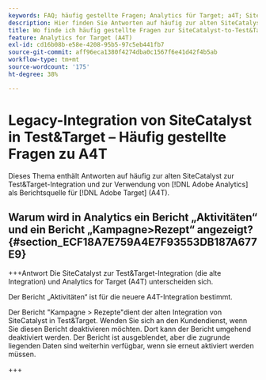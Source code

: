 ```yaml
---
keywords: FAQ; häufig gestellte Fragen; Analytics für Target; a4T; SiteCatalyst; Kampagne>Rezept; Test&Target; Integration
description: Hier finden Sie Antworten auf häufig zur alten SiteCatalyst zur Test&Target-Integration und zur Verwendung von Analytics für [!DNL Target] (A4T).
title: Wo finde ich häufig gestellte Fragen zur SiteCatalyst-to-Test&Target-Integration?
feature: Analytics for Target (A4T)
exl-id: cd16b08b-e58e-4208-95b5-97c5eb441fb7
source-git-commit: aff96eca1380f4274dba0c1567f6e41d42f4b5ab
workflow-type: tm+mt
source-wordcount: '175'
ht-degree: 38%

---
```


# Legacy-Integration von SiteCatalyst in Test&amp;Target – Häufig gestellte Fragen zu A4T

Dieses Thema enthält Antworten auf häufig zur alten SiteCatalyst zur Test&amp;Target-Integration und zur Verwendung von [!DNL Adobe Analytics] als Berichtsquelle für [!DNL Adobe Target] (A4T).

## Warum wird in Analytics ein Bericht „Aktivitäten“ und ein Bericht „Kampagne>Rezept“ angezeigt? {#section_ECF18A7E759A4E7F93553DB187A677E9}

+++Antwort Die SiteCatalyst zur Test&amp;Target-Integration (die alte Integration) und Analytics for Target (A4T) unterscheiden sich.

Der Bericht „Aktivitäten“ ist für die neuere A4T-Integration bestimmt.

Der Bericht &quot;Kampagne > Rezepte&quot;dient der alten Integration von SiteCatalyst in Test&amp;Target. Wenden Sie sich an den Kundendienst, wenn Sie diesen Bericht deaktivieren möchten. Dort kann der Bericht umgehend deaktiviert werden. Der Bericht ist ausgeblendet, aber die zugrunde liegenden Daten sind weiterhin verfügbar, wenn sie erneut aktiviert werden müssen.

+++